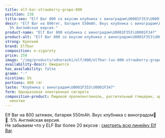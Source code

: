 ```yaml
---
title: elf-bar-strawberry-grape-800
position: 236
title-seo: "Elf Bar 800 со вкусом клубника с виноградом\U0001F353\U0001F347"
descr: "Elf Bar на 800тяг, батарея 550mAh. Вкус клубника с виноградом\U0001F353\U0001F347.
  5% Английская версия."
product-name: "Elf Bar 800 клубника с виноградом\U0001F353\U0001F347"
product-alt: "Elf Bar 800 со вкусом клубника с виноградом\U0001F353\U0001F347"
strong: Крепкий
brand: Elfbar
composition: e-sigarety
price: 250
image: "/img/products/odnorazki/elf/800/elfbar-lux-800-strawberry-grape.jpg"
availability-descr: Ожидается
has_availability: false
gramm: "-"
nicotine: 5%
portions: 800 тяг
taste: "Клубника с виноградом\U0001F353\U0001F347"
form: Одноразовая электронная сигарета
composition-product: Пищевой пропиленгликоль, растительный глицерин, ароматизатор,
  никотин
---
```


Elf Bar на 800 затяжек, батарея 550mAh. Вкус клубника с виноградом🍓🍇. 5% Английская версия.<br>
Не забываем что у ELF Bar более 20 вкусов : [смотреть всю линейку Elf Bar](/elfbar).